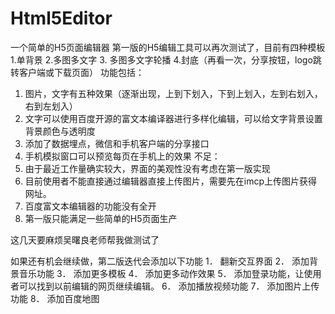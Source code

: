 # Html5Editor
一个简单的H5页面编辑器
第一版的H5编辑工具可以再次测试了，目前有四种模板
1.单背景
2.多图多文字
3. 多图多文字轮播
4.封底（再看一次，分享按钮，logo跳转客户端或下载页面）
功能包括：
1.	图片，文字有五种效果（逐渐出现，上到下划入，下到上划入，左到右划入，右到左划入）
2.	文字可以使用百度开源的富文本编译器进行多样化编辑，可以给文字背景设置背景颜色与透明度
3.	添加了数据埋点，微信和手机客户端的分享接口
4.	手机模拟窗口可以预览每页在手机上的效果
不足：
1.	由于最近工作量确实较大，界面的美观性没有考虑在第一版实现
2.	目前使用者不能直接通过编辑器直接上传图片，需要先在imcp上传图片获得网址。
3.	百度富文本编辑器的功能没有全开
4.	第一版只能满足一些简单的H5页面生产

这几天要麻烦吴曙良老师帮我做测试了




如果还有机会继续做，第二版迭代会添加以下功能
1．	翻新交互界面
2．	添加背景音乐功能
3．	添加更多模板
4．	添加更多动作效果
5．	添加登录功能，让使用者可以找到以前编辑的网页继续编辑。
6．	添加播放视频功能
7．	添加图片上传功能
8．	添加百度地图
